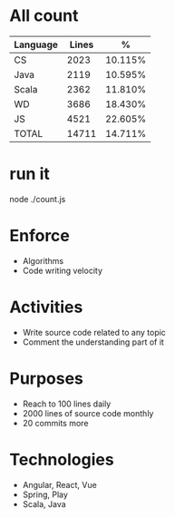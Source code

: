 # All count
|Language|Lines|%|
|----------|-------|--------|
|CS   |2023|10.115%|
|Java |2119|10.595%|
|Scala|2362|11.810%|
|WD   |3686|18.430%|
|JS   |4521|22.605%|
|TOTAL|14711|14.711%|

# run it
node ./count.js
    
# Enforce
* Algorithms
* Code writing velocity

# Activities
* Write source code related to any topic
* Comment the understanding part of it
    
# Purposes
* Reach to 100 lines daily
* 2000 lines of source code monthly
* 20 commits more

# Technologies
* Angular, React, Vue
* Spring, Play
* Scala, Java
